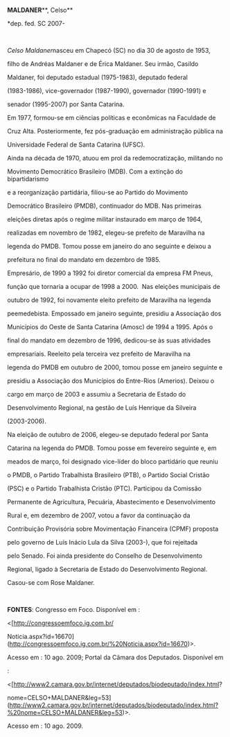 **MALDANER****, Celso**



\*dep. fed. SC 2007-



 



*Celso Maldaner*nasceu em Chapecó (SC) no dia 30 de agosto de 1953,

filho de Andréas Maldaner e de Érica Maldaner. Seu irmão, Casildo

Maldaner, foi deputado estadual (1975-1983), deputado federal

(1983-1986), vice-governador (1987-1990), governador (1990-1991) e

senador (1995-2007) por Santa Catarina.  



Em 1977, formou-se em ciências políticas e econômicas na Faculdade de

Cruz Alta. Posteriormente, fez pós-graduação em administração pública na

Universidade Federal de Santa Catarina (UFSC).



Ainda na década de 1970, atuou em prol da redemocratização, militando no

Movimento Democrático Brasileiro (MDB). Com a extinção do bipartidarismo

e a reorganização partidária, filiou-se ao Partido do Movimento

Democrático Brasileiro (PMDB), continuador do MDB. Nas primeiras

eleições diretas após o regime militar instaurado em março de 1964,

realizadas em novembro de 1982, elegeu-se prefeito de Maravilha na

legenda do PMDB. Tomou posse em janeiro do ano seguinte e deixou a

prefeitura no final do mandato em dezembro de 1985.



Empresário, de 1990 a 1992 foi diretor comercial da empresa FM Pneus,

função que tornaria a ocupar de 1998 a 2000.  Nas eleições municipais de

outubro de 1992, foi novamente eleito prefeito de Maravilha na legenda

peemedebista. Empossado em janeiro seguinte, presidiu a Associação dos

Municípios do Oeste de Santa Catarina (Amosc) de 1994 a 1995. Após o

final do mandato em dezembro de 1996, dedicou-se às suas atividades

empresariais. Reeleito pela terceira vez prefeito de Maravilha na

legenda do PMDB em outubro de 2000, tomou posse em janeiro seguinte e

presidiu a Associação dos Municípios do Entre-Rios (Amerios). Deixou o

cargo em março de 2003 e assumiu a Secretaria de Estado do

Desenvolvimento Regional, na gestão de Luís Henrique da Silveira

(2003-2006).



Na eleição de outubro de 2006, elegeu-se deputado federal por Santa

Catarina na legenda do PMDB. Tomou posse em fevereiro seguinte e, em

meados de março, foi designado vice-líder do bloco partidário que reuniu

o PMDB, o Partido Trabalhista Brasileiro (PTB), o Partido Social Cristão

(PSC) e o Partido Trabalhista Cristão (PTC). Participou da Comissão

Permanente de Agricultura, Pecuária, Abastecimento e Desenvolvimento

Rural e, em dezembro de 2007, votou a favor da continuação da

Contribuição Provisória sobre Movimentação Financeira (CPMF) proposta

pelo governo de Luís Inácio Lula da Silva (2003-), que foi rejeitada

pelo Senado. Foi ainda presidente do Conselho de Desenvolvimento

Regional, ligado à Secretaria de Estado do Desenvolvimento Regional.



Casou-se com Rose Maldaner.



 



**FONTES**: Congresso em Foco. Disponível em :

\<[http://congressoemfoco.ig.com.br/

Noticia.aspx?id=16670](http://congressoemfoco.ig.com.br/%20Noticia.aspx?id=16670)\>.

Acesso em : 10 ago. 2009; Portal da Câmara dos Deputados. Disponível em

:

\<[http://www2.camara.gov.br/internet/deputados/biodeputado/index.html?

nome=CELSO+MALDANER&leg=53](http://www2.camara.gov.br/internet/deputados/biodeputado/index.html?%20nome=CELSO+MALDANER&leg=53)\>.

Acesso em : 10 ago. 2009.

